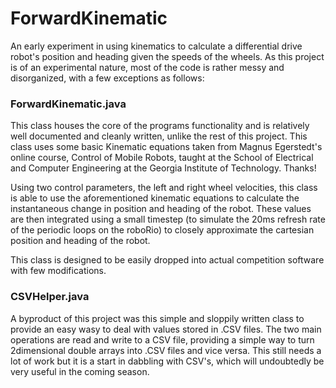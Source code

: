 # ForwardKinematic
An early experiment in using kinematics to calculate a differential drive robot's position and heading given the speeds of the wheels. As this project is of an experimental nature, most of the code is rather messy and disorganized, with a few exceptions as follows:

### ForwardKinematic.java
This class houses the core of the programs functionality and is relatively well documented and cleanly written, unlike the rest of this project. This class uses some basic Kinematic equations taken from Magnus Egerstedt's online course, Control of Mobile Robots, taught at the School of Electrical and Computer Engineering at the Georgia Institute of Technology. Thanks!

Using two control parameters, the left and right wheel velocities, this class is able to use the aforementioned kinematic equations to calculate the instantaneous change in position and heading of the robot. These values are then integrated using a small timestep (to simulate the 20ms refresh rate of the periodic loops on the roboRio) to closely approximate the cartesian position and heading of the robot.

This class is designed to be easily dropped into actual competition software with few modifications.

### CSVHelper.java
A byproduct of this project was this simple and sloppily written class to provide an easy wasy to deal with values stored in .CSV files. The two main operations are read and write to a CSV file, providing a simple way to turn 2dimensional double arrays into .CSV files and vice versa. This still needs a lot of work but it is a start in dabbling with CSV's, which will undoubtedly be very useful in the coming season.
